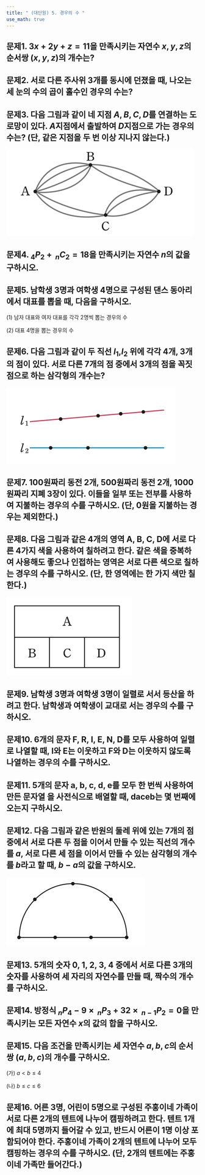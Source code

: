 ```yaml
---
title: " (대단원) 5. 경우의 수 " 
use_math: true
---
```


## 문제1. $3x+2y+z=11$을 만족시키는 자연수 $x, y, z$의 순서쌍 $(x, y, z)$의 개수는?



## 문제2. 서로 다른 주사위 3개를 동시에 던졌을 때, 나오는 세 눈의 수의 곱이 홀수인 경우의 수는?



## 문제3. 다음 그림과 같이 네 지점 $A, B, C, D$를 연결하는 도로망이 있다. $A$지점에서 출발하여 $D$지점으로 가는 경우의 수는? (단, 같은 지점을 두 번 이상 지나지 않는다.)


![](Pasted%20image%2020250520211842.png)


## 문제4. $_{4}P_{2}+\, _nC_{2}=18$을 만족시키는 자연수 $n$의 값을 구하시오. 



## 문제5. 남학생 3명과 여학생 4명으로 구성된 댄스 동아리에서 대표를 뽑을 때, 다음을 구하시오. 

(1) 남자 대표와 여자 대표를 각각 2명씩 뽑는 경우의 수

(2) 대표 4명을 뽑는 경우의 수



## 문제6. 다음 그림과 같이 두 직선 $l_{1}$,$l_{2}$ 위에 각각 4개, 3개의 점이 있다. 서로 다른 7개의 점 중에서 3개의 점을 꼭짓점으로 하는 삼각형의 개수는?

![](Pasted%20image%2020250520212104.png)



## 문제7. 100원짜리 동전 2개, 500원짜리 동전 2개, 1000원짜리 지폐 3장이 있다. 이들을 일부 또는 전부를 사용하여 지불하는 경우의 수를 구하시오. (단, 0원을 지불하는 경우는 제외한다.)



## 문제8. 다음 그림과 같은 4개의 영역 A, B, C, D에 서로 다른 4가지 색을 사용하여 칠하려고 한다. 같은 색을 중복하여 사용해도 좋으나 인접하는 영역은 서로 다른 색으로 칠하는 경우의 수를 구하시오. (단, 한 영역에는 한 가지 색만 칠한다.)

![](Pasted%20image%2020250520212435.png)



## 문제9. 남학생 3명과 여학생 3명이 일렬로 서서 등산을 하려고 한다. 남학생과 여학생이 교대로 서는 경우의 수를 구하시오.



## 문제10. 6개의 문자 F, R, I, E, N, D를 모두 사용하여 일렬로 나열할 때, I와 E는 이웃하고 F와 D는 이웃하지 않도록 나열하는 경우의 수를 구하시오.



## 문제11. 5개의 문자 a, b, c, d, e를 모두 한 번씩 사용하여 만든 문자열 을 사전식으로 배열할 때, daceb는 몇 번째에 오는지 구하시오.



## 문제12. 다음 그림과 같은 반원의 둘레 위에 있는 7개의 점 중에서 서로 다른 두 점을 이어서 만들 수 있는 직선의 개수를 $a$, 서로 다른 세 점을 이어서 만들 수 있는 삼각형의 개수를 $b$라고 할 때, $b-a$의 값을 구하시오.

![](Pasted%20image%2020250520212704.png)



## 문제13. 5개의 숫자 0, 1, 2, 3, 4 중에서 서로 다른 3개의 숫자를 사용하여 세 자리의 자연수를 만들 때, 짝수의 개수를 구하시오.



## 문제14. 방정식 $_{n}P_{4}-9\times \,_{n}P_{3}+32\times \,_{n-1}P_{2}=0$을 만족시키는 모든 자연수 $x$의 값의 합을 구하시오. 



## 문제15. 다음 조건을 만족시키는 세 자연수 $a, b, c$의 순서쌍 $(a, b, c)$의 개수를 구하시오. 

(가) $a<b\leq{4}$

(나) $b\leq c\leq 6$



## 문제16. 어른 3명, 어린이 5명으로 구성된 주홍이네 가족이 서로 다른 2개의 텐트에 나누어 캠핑하려고 한다. 텐트 1개에 최대 5명까지 들어갈 수 있고, 반드시 어른이 1명 이상 포함되어야 한다. 주홍이네 가족이 2개의 텐트에 나누어 모두 캠핑하는 경우의 수를 구하시오. (단, 2개의 텐트에는 주홍이네 가족만 들어간다.)